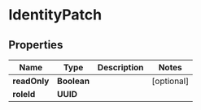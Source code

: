 

# IdentityPatch


## Properties

| Name | Type | Description | Notes |
|------------ | ------------- | ------------- | -------------|
|**readOnly** | **Boolean** |  |  [optional] |
|**roleId** | **UUID** |  |  |



